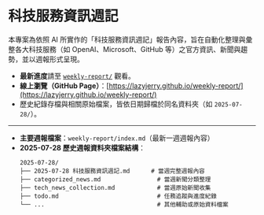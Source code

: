 # 科技服務資訊週記

本專案為依照 AI 所實作的「科技服務資訊週記」報告內容，旨在自動化整理與彙整各大科技服務（如 OpenAI、Microsoft、GitHub 等）之官方資訊、新聞與趨勢，並以週報形式呈現。

- **最新進度**請至 [`weekly-report/`](./weekly-report/) 觀看。
- **線上瀏覽（GitHub Page）**：[https://lazyjerry.github.io/weekly-report/](https://lazyjerry.github.io/weekly-report/)
- 歷史紀錄存檔與相關原始檔案，皆依日期歸檔於同名資料夾（如 `2025-07-28/`）。

---

- **主要週報檔案**：`weekly-report/index.md`（最新一週週報內容）
- **2025-07-28 歷史週報資料夾檔案結構**：
  ```
  2025-07-28/
  ├── 2025-07-28 科技服務資訊週記.md      # 當週完整週報內容
  ├── categorized_news.md                # 當週新聞分類整理
  ├── tech_news_collection.md            # 當週原始新聞收集
  ├── todo.md                            # 任務追蹤與進度紀錄
  └── ...                                # 其他輔助或原始資料檔案
  ```
